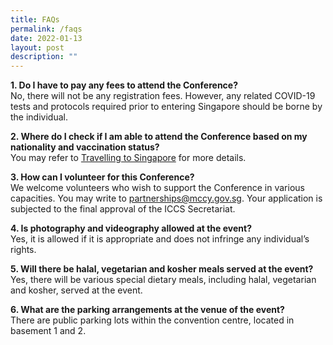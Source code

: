 ```yaml
---
title: FAQs
permalink: /faqs
date: 2022-01-13
layout: post
description: ""
---
```

**1.	Do I have to pay any fees to attend the Conference?**  
No, there will not be any registration fees. However, any related COVID-19 tests and protocols required prior to entering Singapore should be borne by the individual.  


**2.	Where do I check if I am able to attend the Conference based on my nationality and vaccination status?**  
You may refer to [Travelling to Singapore](https://safetravel.ica.gov.sg/stpl/vaccination-requirements) for more details. 


**3.	How can I volunteer for this Conference?**  
We welcome volunteers who wish to support the Conference in various capacities. You may write to [partnerships@mccy.gov.sg](mailto:partnerships@mccy.gov.sg). Your application is subjected to the final approval of the ICCS Secretariat.


**4.	Is photography and videography allowed at the event?**  
Yes, it is allowed if it is appropriate and does not infringe any individual’s rights.


**5.	Will there be halal, vegetarian and kosher meals served at the event?**  
Yes, there will be various special dietary meals, including halal, vegetarian and kosher, served at the event.

**6. What are the parking arrangements at the venue of the event?**  
There are public parking lots within the convention centre, located in basement 1 and 2.